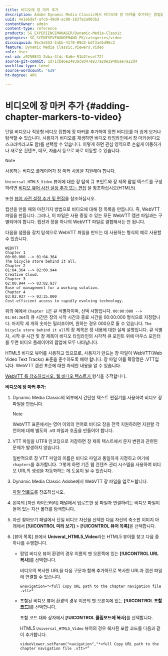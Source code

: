 ```yaml
---
title: 비디오에 장 마커 추가
description: Adobe Dynamic Media Classic에서 비디오에 장 마커를 추가하는 방법을 알아봅니다.
uuid: 4e1e6daf-afc6-49d9-ac90-183fe2a903b2
contentOwner: admin
content-type: reference
products: SG_EXPERIENCEMANAGER/Dynamic-Media-Classic
geptopics: SG_SCENESEVENONDEMAND_PK/categories/video
discoiquuid: 8bc5e552-2abb-41f0-89d2-bdf3ae5d96c2
feature: Dynamic Media Classic,Viewers,Video
role: User
exl-id: a9250841-2dba-4fdc-8a6e-91b2fecef72f
source-git-commit: 1d71cbe6e2493ac8d47e837a20e194b6ae7a22d4
workflow-type: tm+mt
source-wordcount: '629'
ht-degree: 40%

---
```


# 비디오에 장 마커 추가 {#adding-chapter-markers-to-video}

단일 비디오나 적응형 비디오 집합에 장 마커를 추가하여 장편 비디오를 더 쉽게 보거나 탐색할 수 있습니다. 사용자가 비디오를 재생하면 비디오 타임라인에서 장 마커(비디오 스크러버라고도 함)를 선택할 수 있습니다. 이렇게 하면 관심 영역으로 손쉽게 이동하거나 새로운 컨텐츠, 데모, 자습서 등으로 바로 이동할 수 있습니다.

>[!NOTE]
>
>사용하는 비디오 플레이어가 장 마커 사용을 지원해야 합니다.

`Universal_HTML5_Video` 뷰어에 대한 장 탐색 큐 포인트와 장 제목 팝업 텍스트를 구성하려면 [비디오 뷰어 사전 설정 추가 또는 편집](previewing-videos-video-viewer.md#adding_or_editing_a_video_viewer_preset) 을 참조하십시오(HTML5).

또한 [뷰어 사전 설정 추가 및 편집](application-setup.md#adding_and_editing_viewer_presets)을 참조하십시오.

캡션을 만들 때와 마찬가지 방법으로 비디오에 대해 장 목록을 만듭니다. 즉, WebVTT 파일을 만듭니다. 그러나, 이 파일은 사용 중일 수 있는 모든 WebVTT 캡션 파일과는 구별되어야 합니다. 캡션과 장을 하나의 WebVTT 파일로 결합해서는 안 됩니다.

다음을 샘플을 장치 탐색으로 WebVTT 파일을 만드는 데 사용하는 형식의 예로 사용할 수 있습니다.

```as3
WEBVTT 
Chapter 1 
00:00.000 --> 01:04.364 
The bicycle store behind it all. 
Chapter 2 
01:04.364 --> 02:00.944 
Creative Cloud. 
Chapter 3 
02:00.944 --> 03:02.937 
Ease of management for a working solution. 
Chapter 4 
03:02.937 --> 03:35.000 
Cost-efficient access to rapidly evolving technology.
```

위의 예에서 `Chapter 1`은 큐 식별자이며, 선택 사항입니다. `00:00:000 --> 01:04:364`의 큐 시간은 장의 시작 시간과 종료 시간을 00:00:000 형식으로 지정합니다. 마지막 세 개의 숫자는 밀리초이며, 원하는 경우 000으로 둘 수 있습니다. `The bicycle store behind it all`의 장 제목은 장 내용에 대한 실제 설명입니다. 큐 식별자, 시작 큐 시간 및 장 제목이 비디오 타임라인의 시각적 큐 포인트 위에 마우스 포인터를 두면 비디오 플레이어의 팝업에 모두 나타납니다.

HTML5 비디오 뷰어를 사용하고 있으므로, 사용자가 만드는 장 파일이 WebVTT(Web Video Text Tracks) 표준을 준수하도록 해야 합니다. 장 파일 이름 확장명은 .VTT입니다. WebVTT 캡션 표준에 대한 자세한 내용을 알 수 있습니다.

[WebVTT 를 참조하십시오. 웹 비디오 텍스트가 ](https://w3c.github.io/webvtt/) 형식을 추적합니다.

**비디오에 장 마커 추가:**

1. Dynamic Media Classic의 외부에서 간단한 텍스트 편집기를 사용하여 비디오 장 파일을 만듭니다.

   >[!NOTE]
   >
   >WebVTT 표준에서는 영어 이외의 언어로 비디오 장을 전역 지원하려면 지원할 각 언어에 대해 별도의 .vtt 파일과 호출을 만들어야 합니다.

1. VTT 파일을 UTF8 인코딩으로 저장하면 장 제목 텍스트에서 문자 변환과 관련된 문제가 발생하지 않습니다.

   일반적으로 장 VTT 파일의 이름은 비디오 파일과 동일하게 지정하고 여기에 `chapters`를 추가합니다. 그렇게 하면 기존 웹 컨텐츠 관리 시스템을 사용하여 비디오 URL의 생성을 자동화하는 데 도움이 될 수 있습니다.

1. Dynamic Media Classic Adobe에서 WebVTT 장 파일을 업로드합니다.

   [파일 업로드](uploading-files.md#uploading_files)를 참조하십시오.

1. 왼쪽의 [자산 라이브러리] 패널에서 업로드한 장 파일과 연결하려는 비디오 파일이 들어 있는 자산 폴더를 탐색합니다.
1. 자산 찾아보기 패널에서 단일 비디오 자산을 선택한 다음 자산의 축소판 이미지 아래에서 **[!UICONTROL 미리 보기]** > **[!UICONTROL 뷰어 목록]**&#x200B;을 선택합니다.
1. [뷰어 목록] 표에서 **Univeral_HTML5_Video**&#x200B;라는 HTML5 뷰어를 찾고 다음 중 하나를 수행합니다.

   * 팝업 비디오 뷰어 환경의 경우 이름의 맨 오른쪽에 있는 **[!UICONTROL URL 복사]**&#x200B;를 선택합니다.

      비디오의 복사한 URL을 다음 구문과 함께 추가하므로 복사한 URL과 캡션 파일에 연결할 수 있습니다.

      `&navigation=*<full Copy URL path to the chapter navigation file .vtt>*`

   * 포함된 비디오 뷰어 환경의 경우 이름의 맨 오른쪽에 있는 **[!UICONTROL 포함 코드]**&#x200B;를 선택합니다.

      포함 코드 대화 상자에서 **[!UICONTROL 클립보드에 복사]**&#x200B;를 선택합니다.

      HTML5 `Universal_HTML5_Video` 뷰어의 경우 복사된 포함 코드를 다음과 같이 추가합니다.

      `videoViewer.setParam("navigation","*<full Copy URL path to the chapter navigation file .vtt>*”`
